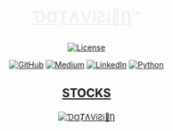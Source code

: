 #  <p align=center><font color=#F0F0F0 font-family=Georgia><ins>ƊⱭȾɅViƧi&#x1F9FF;Ƞ</ins>&trade;</font></p>

<div align=center>

[![License    ](https://img.shields.io/badge/Apache--2.0-D22128?style=flat&logo=apache&logoColor=CB2138&label=License&labelColor=6D6E71)](https://www.apache.org/licenses/LICENSE-2.0)

[![GitHub     ](https://img.shields.io/badge/-000000?logo=github&logoColor=FFFFFF)](https://github.com/kauefs/)
[![Medium     ](https://img.shields.io/badge/-000000?logo=medium&logoColor=FFFFFF)](https://medium.com/@kauefs)
[![LinkedIn   ](https://img.shields.io/badge/in-0077B5?logo=linkedin&logoColor=FFFFFF)](https://www.linkedin.com/in/kauefs/)
[![Python     ](https://img.shields.io/badge/3-646464?logo=python&logoColor=FFDE57&labelColor=4584B6)](https://www.python.org/)

</div>

## <p align=center><a href=https://sto-cks.streamlit.app/>STOCKS</a></p>

<!--
<p align=center><a href=https://warming.streamlit.app/ target=_blank rel=noreferrer><img src=https://warming.streamlit.app/~/+/media/63351a361602eeb878003be9798a3db42d1e7de857786fab2300fe1a.png width=50%></a></p>
-->

<div align=center>

[![ƊⱭȾɅViƧi🧿Ƞ](https://img.shields.io/badge/ƊⱭȾɅViƧi&#x1F9FF;Ƞ&trade;-0065FF?style=plastic&label=&copy;2025&labelColor=0065FF)](https://datavision.one/)

</div>
